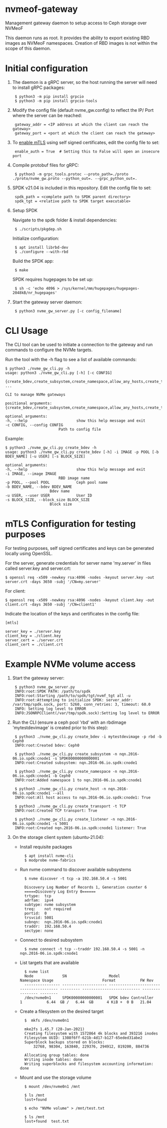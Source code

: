 # nvmeof-gateway

Management gateway daemon to setup access to Ceph storage over NVMeoF 

This daemon runs as root. It provides the ability to export existing RBD images as NVMeoF namespaces. Creation of RBD images is not within the scope of this daemon.

# Initial configuration

1. The daemon is a gRPC server, so the host running the server will need to install gRPC packages:

		$ python3 -m pip install grpcio
		$ python3 -m pip install grpcio-tools
		
2. Modify the config file (default nvme_gw.config) to reflect the IP/ Port where the server can be reached:

		gateway_addr = <IP address at which the client can reach the gateway>
		gateway_port = <port at which the client can reach the gateway>
	
3. To [enable mTLS](#mtls-configuration-for-testing-purposes) using self signed certificates, edit the config file to set:

		enable_auth = True  # Setting this to False will open an insecure port		

4. Compile protobuf files for gRPC:
		
	    $ python3 -m grpc_tools.protoc --proto_path=./proto ./proto/nvme_gw.proto --python_out=. --grpc_python_out=.   

5. SPDK v21.04 is included in this repository. Edit the config file to set:

		spdk_path = <complete path to SPDK parent directory>
		spdk_tgt = <relative path to SPDK target executable>

6. Setup SPDK

	Navigate to the spdk folder & install dependencies:

		$ ./scripts/pkgdep.sh

	Initialize configuration:

		$ apt install librbd-dev
		$ ./configure --with-rbd

	Build the SPDK app:

	    $ make

	SPDK requires hugepages to be set up:

		$ sh -c 'echo 4096 > /sys/kernel/mm/hugepages/hugepages-2048kB/nr_hugepages'

7. Start the gateway server daemon:
		
		$ python3 nvme_gw_server.py [-c config_filename]


# CLI Usage

The CLI tool can be used to initiate a connection to the gateway and run commands to configure the NVMe targets. 

Run the tool with the -h flag to see a list of available commands:
	
	$ python3 ./nvme_gw_cli.py -h
	usage: python3 ./nvme_gw_cli.py [-h] [-c CONFIG]
			{create_bdev,create_subsystem,create_namespace,allow_any_hosts,create_transport,create_listener} ...

	CLI to manage NVMe gateways

	positional arguments:
	{create_bdev,create_subsystem,create_namespace,allow_any_hosts,create_transport,create_listener}

	optional arguments:
	-h, --help            			show this help message and exit
	-c CONFIG, --config CONFIG
			      			Path to config file

Example:

	$ python3 ./nvme_gw_cli.py create_bdev -h
	usage: python3 ./nvme_gw_cli.py create_bdev [-h] -i IMAGE -p POOL [-b BDEV_NAME] [-u USER] [-s BLOCK_SIZE]

	optional arguments:
	-h, --help            			show this help message and exit
	-i IMAGE, --image IMAGE
			      			RBD image name
	-p POOL, --pool POOL  			Ceph pool name
	-b BDEV_NAME, --bdev BDEV_NAME
						Bdev name
	-u USER, --user USER  			User ID
	-s BLOCK_SIZE, --block_size BLOCK_SIZE
						Block size

# mTLS Configuration for testing purposes

For testing purposes, self signed certificates and keys can be generated locally using OpenSSL.

For the server, generate credentials for server name 'my.server' in files called server.key and server.crt:

  	$ openssl req -x509 -newkey rsa:4096 -nodes -keyout server.key -out server.crt -days 3650 -subj '/CN=my.server'

For client:

  	$ openssl req -x509 -newkey rsa:4096 -nodes -keyout client.key -out client.crt -days 3650 -subj '/CN=client1'

Indicate the location of the keys and certificates in the config file:

	[mtls]

	server_key = ./server.key
	client_key = ./client.key
	server_cert = ./server.crt
	client_cert = ./client.crt

# Example NVMe volume access

1. Start the gateway server:

		$ python3 nvme_gw_server.py
		INFO:root:SPDK PATH: /path/to/spdk
		INFO:root:Starting /path/to/spdk/tgt/nvmf_tgt all -u
		INFO:root:Attempting to initialize SPDK: server_addr: /var/tmp/spdk.sock, port: 5260, conn_retries: 3, timeout: 60.0
		INFO: Setting log level to ERROR
		INFO:JSONRPCClient(/var/tmp/spdk.sock):Setting log level to ERROR


2. Run the CLI (ensure a ceph pool 'rbd' with an rbdimage 'mytestdevimage' is created prior to this step):

		$ python3 ./nvme_gw_cli.py create_bdev -i mytestdevimage -p rbd -b Ceph0
		INFO:root:Created bdev: Ceph0
		
		$ python3 ./nvme_gw_cli.py create_subsystem -n nqn.2016-06.io.spdk:cnode1 -s SPDK00000000000001
		INFO:root:Created subsystem: nqn.2016-06.io.spdk:cnode1
		
		$ python3 ./nvme_gw_cli.py create_namespace -n nqn.2016-06.io.spdk:cnode1 -b Ceph0
		INFO:root:Added namespace 1 to nqn.2016-06.io.spdk:cnode1
		
		$ python3 ./nvme_gw_cli.py create_host -n nqn.2016-06.io.spdk:cnode1 --all
		INFO:root:All host access to nqn.2016-06.io.spdk:cnode1: True
		
		$ python3 ./nvme_gw_cli.py create_transport -t TCP
		INFO:root:Created TCP transport: True
		
		$ python3 ./nvme_gw_cli.py create_listener -n nqn.2016-06.io.spdk:cnode1 -s 5001
		INFO:root:Created nqn.2016-06.io.spdk:cnode1 listener: True

3. On the storage client system (ubuntu-21.04):

	- Install requisite packages

			$ apt install nvme-cli 
			$ modprobe nvme-fabrics

	- Run nvme command to discover available subsystems

			$ nvme discover -t tcp -a 192.168.50.4 -s 5001

			Discovery Log Number of Records 1, Generation counter 6
			=====Discovery Log Entry 0======
			trtype:  tcp
			adrfam:  ipv4
			subtype: nvme subsystem
			treq:    not required
			portid:  0
			trsvcid: 5001
			subnqn:  nqn.2016-06.io.spdk:cnode1
			traddr:  192.168.50.4
			sectype: none

	- Connect to desired subsystem

			$ nvme connect -t tcp --traddr 192.168.50.4 -s 5001 -n nqn.2016-06.io.spdk:cnode1

	- List targets that are available

			$ nvme list
			Node             SN                   Model                                    Namespace Usage                      Format           FW Rev
			---------------- -------------------- ---------------------------------------- --------- -------------------------- ---------------- --------
			/dev/nvme0n1     SPDK00000000000001   SPDK bdev Controller                     1           6.44  GB /   6.44  GB      4 KiB +  0 B   21.04

	- Create a filesystem on the desired target

			$  mkfs /dev/nvme0n1

			mke2fs 1.45.7 (28-Jan-2021)
			Creating filesystem with 1572864 4k blocks and 393216 inodes
			Filesystem UUID: 1308f6ff-621b-4d17-b127-65eded31abe2
			Superblock backups stored on blocks:
				32768, 98304, 163840, 229376, 294912, 819200, 884736

			Allocating group tables: done
			Writing inode tables: done
			Writing superblocks and filesystem accounting information: done

	- Mount and use the storage volume

			$ mount /dev/nvme0n1 /mnt

			$ ls /mnt
			lost+found

			$ echo "NVMe volume" > /mnt/test.txt

			$ ls /mnt
			lost+found  test.txt
			
